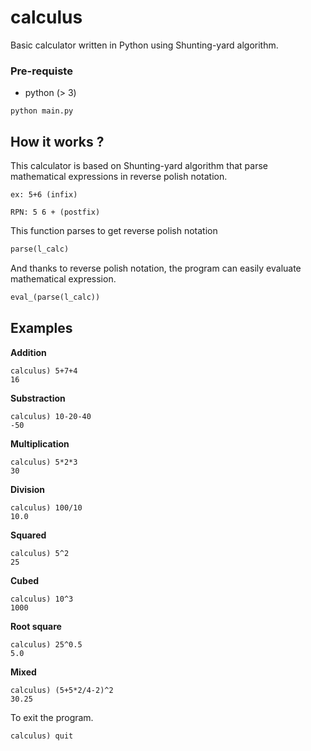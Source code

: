# calculus

Basic calculator written in Python using Shunting-yard algorithm.

### Pre-requiste
- python (> 3)

```
python main.py
```

## How it works ?

This calculator is based on Shunting-yard algorithm that parse mathematical expressions in reverse polish notation.

```
ex: 5+6 (infix)

RPN: 5 6 + (postfix)
```

This function parses to get reverse polish notation
```py
parse(l_calc)
```

And thanks to reverse polish notation, the program can easily evaluate mathematical expression.

```py
eval_(parse(l_calc))
```

## Examples
**Addition**
```
calculus) 5+7+4
16
```
**Substraction**
```
calculus) 10-20-40
-50
```
**Multiplication**
```
calculus) 5*2*3
30
```
**Division**
```
calculus) 100/10
10.0
```
**Squared**
```
calculus) 5^2
25
```
**Cubed**
```
calculus) 10^3
1000
```
**Root square**
```
calculus) 25^0.5
5.0
```
**Mixed**
```
calculus) (5+5*2/4-2)^2
30.25
```
To exit the program.
```
calculus) quit
```

